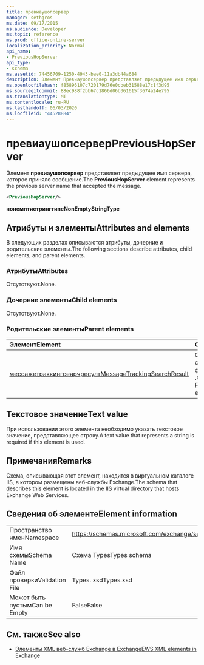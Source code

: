 ```yaml
---
title: превиаушопсервер
manager: sethgros
ms.date: 09/17/2015
ms.audience: Developer
ms.topic: reference
ms.prod: office-online-server
localization_priority: Normal
api_name:
- PreviousHopServer
api_type:
- schema
ms.assetid: 74456709-1250-4943-bae0-11a3db44a684
description: Элемент Превиаушопсервер представляет предыдущее имя сервера, которое приняло сообщение.
ms.openlocfilehash: f85896107c720179d76e0cbeb31588e17c1f3d95
ms.sourcegitcommit: 88ec988f2bb67c1866d06b361615f3674a24e795
ms.translationtype: MT
ms.contentlocale: ru-RU
ms.lasthandoff: 06/03/2020
ms.locfileid: "44528884"
---
```

# <a name="previoushopserver"></a><span data-ttu-id="3a00e-103">превиаушопсервер</span><span class="sxs-lookup"><span data-stu-id="3a00e-103">PreviousHopServer</span></span>

<span data-ttu-id="3a00e-104">Элемент **превиаушопсервер** представляет предыдущее имя сервера, которое приняло сообщение.</span><span class="sxs-lookup"><span data-stu-id="3a00e-104">The **PreviousHopServer** element represents the previous server name that accepted the message.</span></span> 
  
```XML
<PreviousHopServer/>
```

 <span data-ttu-id="3a00e-105">**нонемптистрингтипе**</span><span class="sxs-lookup"><span data-stu-id="3a00e-105">**NonEmptyStringType**</span></span>
## <a name="attributes-and-elements"></a><span data-ttu-id="3a00e-106">Атрибуты и элементы</span><span class="sxs-lookup"><span data-stu-id="3a00e-106">Attributes and elements</span></span>

<span data-ttu-id="3a00e-107">В следующих разделах описываются атрибуты, дочерние и родительские элементы.</span><span class="sxs-lookup"><span data-stu-id="3a00e-107">The following sections describe attributes, child elements, and parent elements.</span></span>
  
### <a name="attributes"></a><span data-ttu-id="3a00e-108">Атрибуты</span><span class="sxs-lookup"><span data-stu-id="3a00e-108">Attributes</span></span>

<span data-ttu-id="3a00e-109">Отсутствуют.</span><span class="sxs-lookup"><span data-stu-id="3a00e-109">None.</span></span>
  
### <a name="child-elements"></a><span data-ttu-id="3a00e-110">Дочерние элементы</span><span class="sxs-lookup"><span data-stu-id="3a00e-110">Child elements</span></span>

<span data-ttu-id="3a00e-111">Отсутствуют.</span><span class="sxs-lookup"><span data-stu-id="3a00e-111">None.</span></span>
  
### <a name="parent-elements"></a><span data-ttu-id="3a00e-112">Родительские элементы</span><span class="sxs-lookup"><span data-stu-id="3a00e-112">Parent elements</span></span>

|<span data-ttu-id="3a00e-113">**Элемент**</span><span class="sxs-lookup"><span data-stu-id="3a00e-113">**Element**</span></span>|<span data-ttu-id="3a00e-114">**Описание**</span><span class="sxs-lookup"><span data-stu-id="3a00e-114">**Description**</span></span>|
|:-----|:-----|
|[<span data-ttu-id="3a00e-115">мессажетраккингсеарчресулт</span><span class="sxs-lookup"><span data-stu-id="3a00e-115">MessageTrackingSearchResult</span></span>](messagetrackingsearchresult.md) <br/> |<span data-ttu-id="3a00e-116">Содержит один результат одного сообщения для элемента [финдмессажетраккингрепортреспонсе](findmessagetrackingreportresponse.md) .</span><span class="sxs-lookup"><span data-stu-id="3a00e-116">Contains a single message result for a [FindMessageTrackingReportResponse](findmessagetrackingreportresponse.md) element.</span></span>  <br/> |
   
## <a name="text-value"></a><span data-ttu-id="3a00e-117">Текстовое значение</span><span class="sxs-lookup"><span data-stu-id="3a00e-117">Text value</span></span>

<span data-ttu-id="3a00e-118">При использовании этого элемента необходимо указать текстовое значение, представляющее строку.</span><span class="sxs-lookup"><span data-stu-id="3a00e-118">A text value that represents a string is required if this element is used.</span></span>
  
## <a name="remarks"></a><span data-ttu-id="3a00e-119">Примечания</span><span class="sxs-lookup"><span data-stu-id="3a00e-119">Remarks</span></span>

<span data-ttu-id="3a00e-120">Схема, описывающая этот элемент, находится в виртуальном каталоге IIS, в котором размещены веб-службы Exchange.</span><span class="sxs-lookup"><span data-stu-id="3a00e-120">The schema that describes this element is located in the IIS virtual directory that hosts Exchange Web Services.</span></span>
  
## <a name="element-information"></a><span data-ttu-id="3a00e-121">Сведения об элементе</span><span class="sxs-lookup"><span data-stu-id="3a00e-121">Element information</span></span>

|||
|:-----|:-----|
|<span data-ttu-id="3a00e-122">Пространство имен</span><span class="sxs-lookup"><span data-stu-id="3a00e-122">Namespace</span></span>  <br/> |https://schemas.microsoft.com/exchange/services/2006/types  <br/> |
|<span data-ttu-id="3a00e-123">Имя схемы</span><span class="sxs-lookup"><span data-stu-id="3a00e-123">Schema Name</span></span>  <br/> |<span data-ttu-id="3a00e-124">Схема Types</span><span class="sxs-lookup"><span data-stu-id="3a00e-124">Types schema</span></span>  <br/> |
|<span data-ttu-id="3a00e-125">Файл проверки</span><span class="sxs-lookup"><span data-stu-id="3a00e-125">Validation File</span></span>  <br/> |<span data-ttu-id="3a00e-126">Types. xsd</span><span class="sxs-lookup"><span data-stu-id="3a00e-126">Types.xsd</span></span>  <br/> |
|<span data-ttu-id="3a00e-127">Может быть пустым</span><span class="sxs-lookup"><span data-stu-id="3a00e-127">Can be Empty</span></span>  <br/> |<span data-ttu-id="3a00e-128">False</span><span class="sxs-lookup"><span data-stu-id="3a00e-128">False</span></span>  <br/> |
   
## <a name="see-also"></a><span data-ttu-id="3a00e-129">См. также</span><span class="sxs-lookup"><span data-stu-id="3a00e-129">See also</span></span>



- [<span data-ttu-id="3a00e-130">Элементы XML веб-служб Exchange в Exchange</span><span class="sxs-lookup"><span data-stu-id="3a00e-130">EWS XML elements in Exchange</span></span>](ews-xml-elements-in-exchange.md)

